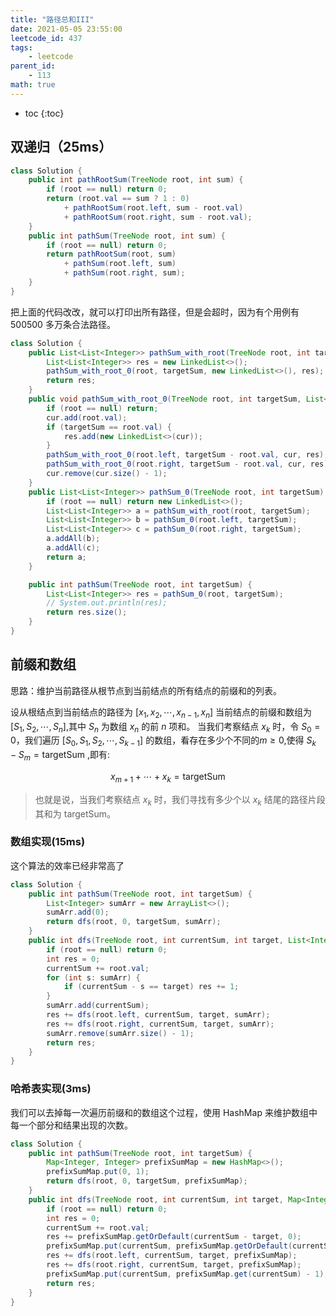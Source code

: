 ```yaml
---
title: "路径总和III"
date: 2021-05-05 23:55:00
leetcode_id: 437
tags:
    - leetcode
parent_id:
    - 113
math: true
---
```


* toc
{:toc}

## 双递归（25ms）

```java
class Solution {
    public int pathRootSum(TreeNode root, int sum) {
        if (root == null) return 0;
        return (root.val == sum ? 1 : 0)
            + pathRootSum(root.left, sum - root.val)
            + pathRootSum(root.right, sum - root.val);
    }
    public int pathSum(TreeNode root, int sum) {
        if (root == null) return 0;
        return pathRootSum(root, sum)
            + pathSum(root.left, sum)
            + pathSum(root.right, sum);
    }
}
```

把上面的代码改改，就可以打印出所有路径，但是会超时，因为有个用例有 500500 多万条合法路径。
```java
class Solution {
    public List<List<Integer>> pathSum_with_root(TreeNode root, int targetSum) {
        List<List<Integer>> res = new LinkedList<>();
        pathSum_with_root_0(root, targetSum, new LinkedList<>(), res);
        return res;
    }
    public void pathSum_with_root_0(TreeNode root, int targetSum, List<Integer> cur, List<List<Integer>> res) {
        if (root == null) return;
        cur.add(root.val);
        if (targetSum == root.val) {
            res.add(new LinkedList<>(cur));
        }
        pathSum_with_root_0(root.left, targetSum - root.val, cur, res);
        pathSum_with_root_0(root.right, targetSum - root.val, cur, res);
        cur.remove(cur.size() - 1);
    }
    public List<List<Integer>> pathSum_0(TreeNode root, int targetSum) {
        if (root == null) return new LinkedList<>();
        List<List<Integer>> a = pathSum_with_root(root, targetSum);
        List<List<Integer>> b = pathSum_0(root.left, targetSum);
        List<List<Integer>> c = pathSum_0(root.right, targetSum);
        a.addAll(b);
        a.addAll(c);
        return a;
    }

    public int pathSum(TreeNode root, int targetSum) {
        List<List<Integer>> res = pathSum_0(root, targetSum);
        // System.out.println(res);
        return res.size();
    }
}
```

## 前缀和数组

思路：维护当前路径从根节点到当前结点的所有结点的前缀和的列表。

设从根结点到当前结点的路径为 $[x_1, x_2, \cdots, x_{n-1}, x_n]$ 
当前结点的前缀和数组为 $[S_1, S_2, \cdots, S_n]$,其中 $S_n$ 为数组 $x_n$ 的前 $n$ 项和。
当我们考察结点 $x_k$ 时，令 $S_0 = 0$，我们遍历 $[S_0, S_1, S_2, \cdots, S_{k-1}]$ 的数组，看存在多少个不同的$m \geq 0$,使得 $S_k-S_m = \mathrm{targetSum}$ ,即有:

$$
x_{m+1} + \cdots + x_k = \mathrm{targetSum}
$$

>也就是说，当我们考察结点 $x_k$ 时，我们寻找有多少个以 $x_k$ 结尾的路径片段其和为 targetSum。

### 数组实现(15ms)
这个算法的效率已经非常高了
```java
class Solution {
    public int pathSum(TreeNode root, int targetSum) {
        List<Integer> sumArr = new ArrayList<>();
        sumArr.add(0);
        return dfs(root, 0, targetSum, sumArr);
    }
    public int dfs(TreeNode root, int currentSum, int target, List<Integer> sumArr) {
        if (root == null) return 0;
        int res = 0;
        currentSum += root.val;
        for (int s: sumArr) {
            if (currentSum - s == target) res += 1;
        }
        sumArr.add(currentSum);
        res += dfs(root.left, currentSum, target, sumArr);
        res += dfs(root.right, currentSum, target, sumArr);
        sumArr.remove(sumArr.size() - 1);
        return res;
    }
}
```

### 哈希表实现(3ms)
我们可以去掉每一次遍历前缀和的数组这个过程，使用 HashMap 来维护数组中每一个部分和结果出现的次数。

```java
class Solution {
    public int pathSum(TreeNode root, int targetSum) {
        Map<Integer, Integer> prefixSumMap = new HashMap<>();
        prefixSumMap.put(0, 1);
        return dfs(root, 0, targetSum, prefixSumMap);
    }
    public int dfs(TreeNode root, int currentSum, int target, Map<Integer, Integer> prefixSumMap) {
        if (root == null) return 0;
        int res = 0;
        currentSum += root.val;
        res += prefixSumMap.getOrDefault(currentSum - target, 0);
        prefixSumMap.put(currentSum, prefixSumMap.getOrDefault(currentSum, 0) + 1);
        res += dfs(root.left, currentSum, target, prefixSumMap);
        res += dfs(root.right, currentSum, target, prefixSumMap);
        prefixSumMap.put(currentSum, prefixSumMap.get(currentSum) - 1);
        return res;
    }
}
```

